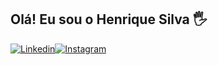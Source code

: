 ## Olá! Eu sou o Henrique Silva 🖐️

[![Linkedin](https://img.shields.io/badge/LinkedIn-0077B5?style=for-the-badge&logo=linkedin&logoColor=white)](https://www.linkedin.com/in/henrique-s-da-silva-3115b1228/)[![Instagram](https://img.shields.io/badge/Instagram-E4405F?style=for-the-badge&logo=instagram&logoColor=white)](https://www.instagram.com/vonstrauss_/)
